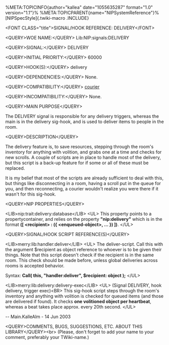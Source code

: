 %META:TOPICINFO{author=\"kallea\" date=\"1055635287\" format=\"1.0\"
version=\"1.1\"}% %META:TOPICPARENT{name=\"NIPSystemReference\"}%
[NIPSpecStyle]{.twiki-macro .INCLUDE}

\<FONT CLASS=\"title\"\>SIGNAL/HOOK REFERENCE: DELIVERY\</FONT\>

\<QUERY\>WOE NAME:\</QUERY\> Lib:NIP:signals:DELIVERY

\<QUERY\>SIGNAL:\</QUERY\> DELIVERY

\<QUERY\>INITIAL PRIORITY:\</QUERY\> 60000

\<QUERY\>HOOK(S):\</QUERY\> delivery

\<QUERY\>DEPENDENCIES:\</QUERY\> None.

\<QUERY\>COMPATIBILITY:\</QUERY\> [courier](NIPLibRefCourier)

\<QUERY\>INCOMPATIBILITY:\</QUERY\> None.

\<QUERY\>MAIN PURPOSE\</QUERY\>

The DELIVERY signal is responsible for any delivery triggers, whereas
the main is in the delivery sig-hook, and is used to deliver items to
people in the room.

\<QUERY\>DESCRIPTION\</QUERY\>

The delivery feature is, to save resources, stepping through the room\'s
inventory for anything with volition, and grabs one at a time and checks
for new scrolls. A couple of scripts are in place to handle most of the
delivery, but this script is a back-up feature for if some or all of
these must be replaced.

It is my belief that most of the scripts are already sufficient to deal
with this, but things like disconnecting in a room, having a scroll put
in the queue for you, and then reconnecting, a courier wouldn\'t realize
you were there if it wasn\'t for this sig-hook.

\<QUERY\>NIP PROPERTIES\</QUERY\>

\<LIB\>nip:trait:delivery:database\</LIB\> \<UL\> This property points
to a propertycontainer, and relies on the property **\"nip:delivery\"**
which is in the format **(\[ \<recipient\> : ({ \<enqueued-object\>,
\... }) \])**. \</UL\>

\<QUERY\>SIGNAL/HOOK SCRIPT REFERENCE(S)\</QUERY\>

\<LIB\>merry:lib:handler:deliver\</LIB\> \<UL\> The deliver-script. Call
this with the argument \$recipient as object reference to whoever is to
be given their things. Note that this script doesn\'t check if the
recipient is in the same room. This check should be made before, unless
global deliveries across rooms is accepted behavior.

Syntax: **Call( this, \"handler:deliver\", \$recipient: object );**
\</UL\>

\<LIB\>merry:lib:delivery:delivery-exec\</LIB\> \<UL\> (Signal DELIVERY,
hook delivery, trigger exec)\<BR\> This sig-hook script steps through
the room\'s inventory and anything with volition is checked for queued
items (and those are delivered if found). It checks **one volitioned
object per heartbeat**, whereas a beat takes place approx. every 20th
second. \</UL\>

\-- Main.KalleAlm - 14 Jun 2003

\<QUERY\>COMMENTS, BUGS, SUGGESTIONS, ETC. ABOUT THIS
LIBRARY\</QUERY\>\<br\> (Please, don\'t forget to add your name to your
comment, preferably your TWiki-name.)
